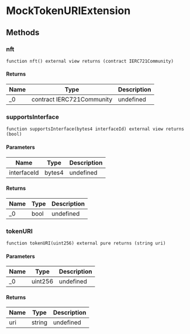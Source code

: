 # MockTokenURIExtension









## Methods

### nft

```solidity
function nft() external view returns (contract IERC721Community)
```






#### Returns

| Name | Type | Description |
|---|---|---|
| _0 | contract IERC721Community | undefined |

### supportsInterface

```solidity
function supportsInterface(bytes4 interfaceId) external view returns (bool)
```





#### Parameters

| Name | Type | Description |
|---|---|---|
| interfaceId | bytes4 | undefined |

#### Returns

| Name | Type | Description |
|---|---|---|
| _0 | bool | undefined |

### tokenURI

```solidity
function tokenURI(uint256) external pure returns (string uri)
```





#### Parameters

| Name | Type | Description |
|---|---|---|
| _0 | uint256 | undefined |

#### Returns

| Name | Type | Description |
|---|---|---|
| uri | string | undefined |




